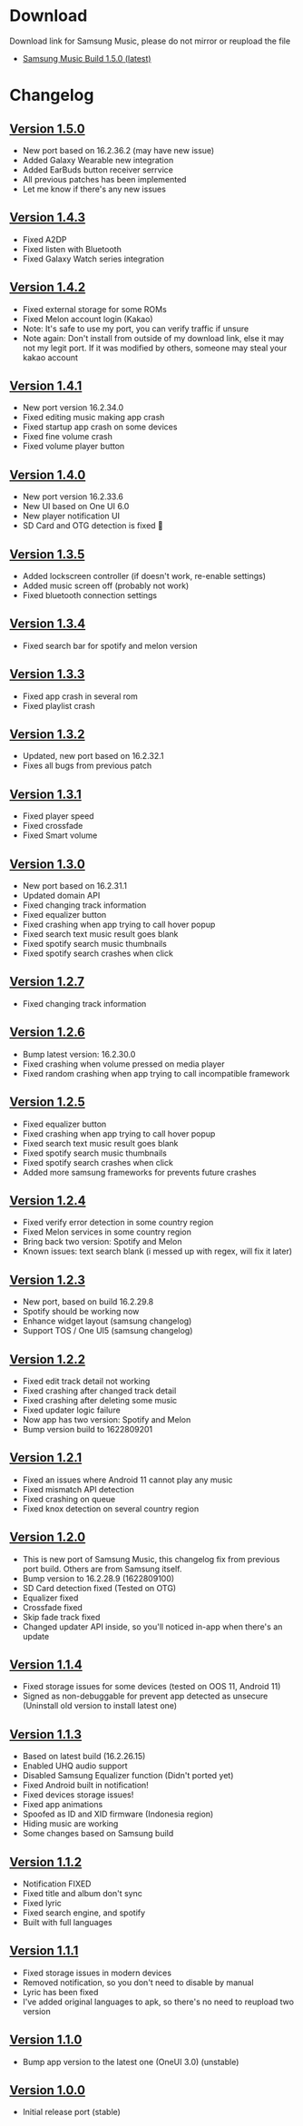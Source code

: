 # Download
Download link for Samsung Music, please do not mirror or reupload the file

- [Samsung Music Build 1.5.0 (latest)](https://www.pling.com/p/1537956/)


# Changelog

## [Version 1.5.0](https://www.pling.com/p/1537956/)
- New port based on 16.2.36.2 (may have new issue)
- Added Galaxy Wearable new integration
- Added EarBuds button receiver serrvice
- All previous patches has been implemented
- Let me know if there's any new issues

## [Version 1.4.3](https://www.pling.com/p/1537956/)
- Fixed A2DP
- Fixed listen with Bluetooth
- Fixed Galaxy Watch series integration

## [Version 1.4.2](https://www.pling.com/p/1537956/)
- Fixed external storage for some ROMs
- Fixed Melon account login (Kakao)
- Note: It's safe to use my port, you can verify traffic if unsure
- Note again: Don't install from outside of my download link, else it may not my legit port. If it was modified by others, someone may steal your kakao account

## [Version 1.4.1](https://www.pling.com/p/1537956/)
- New port version 16.2.34.0
- Fixed editing music making app crash
- Fixed startup app crash on some devices
- Fixed fine volume crash
- Fixed volume player button

## [Version 1.4.0](https://www.pling.com/p/1537956/)
- New port version 16.2.33.6
- New UI based on One UI 6.0
- New player notification UI
- SD Card and OTG detection is fixed 🎉

## [Version 1.3.5](https://www.pling.com/p/1537956/)
- Added lockscreen controller (if doesn't work, re-enable settings)
- Added music screen off (probably not work)
- Fixed bluetooth connection settings

## [Version 1.3.4](https://www.pling.com/p/1537956/)
- Fixed search bar for spotify and melon version

## [Version 1.3.3](https://www.pling.com/p/1537956/)
- Fixed app crash in several rom
- Fixed playlist crash

## [Version 1.3.2](https://www.pling.com/p/1537956/)
- Updated, new port based on 16.2.32.1
- Fixes all bugs from previous patch

## [Version 1.3.1](https://www.pling.com/p/1537956/)
- Fixed player speed
- Fixed crossfade
- Fixed Smart volume

## [Version 1.3.0](https://www.pling.com/p/1537956/)
- New port based on 16.2.31.1
- Updated domain API
- Fixed changing track information
- Fixed equalizer button
- Fixed crashing when app trying to call hover popup
- Fixed search text music result goes blank
- Fixed spotify search music thumbnails
- Fixed spotify search crashes when click

## [Version 1.2.7](https://www.pling.com/p/1537956/)
- Fixed changing track information

## [Version 1.2.6](https://www.pling.com/p/1537956/)
- Bump latest version: 16.2.30.0
- Fixed crashing when volume pressed on media player
- Fixed random crashing when app trying to call incompatible framework

## [Version 1.2.5](https://www.pling.com/p/1537956/)
- Fixed equalizer button
- Fixed crashing when app trying to call hover popup
- Fixed search text music result goes blank
- Fixed spotify search music thumbnails
- Fixed spotify search crashes when click
- Added more samsung frameworks for prevents future crashes

## [Version 1.2.4](https://www.pling.com/p/1537956/)
- Fixed verify error detection in some country region
- Fixed Melon services in some country region
- Bring back two version: Spotify and Melon
- Known issues: text search blank (i messed up with regex, will fix it later)

## [Version 1.2.3](https://www.pling.com/p/1537956/)
- New port, based on build 16.2.29.8
- Spotify should be working now
- Enhance widget layout (samsung changelog)
- Support TOS / One UI5 (samsung changelog)

## [Version 1.2.2](https://www.pling.com/p/1537956/)
- Fixed edit track detail not working
- Fixed crashing after changed track detail
- Fixed crashing after deleting some music
- Fixed updater logic failure
- Now app has two version: Spotify and Melon
- Bump version build to 1622809201

## [Version 1.2.1](https://www.pling.com/p/1537956/)
- Fixed an issues where Android 11 cannot play any music
- Fixed mismatch API detection
- Fixed crashing on queue
- Fixed knox detection on several country region

## [Version 1.2.0](https://www.pling.com/p/1537956/)
- This is new port of Samsung Music, this changelog fix from previous port build. Others are from Samsung itself.
- Bump version to 16.2.28.9 (1622809100)
- SD Card detection fixed (Tested on OTG)
- Equalizer fixed
- Crossfade fixed
- Skip fade track fixed
- Changed updater API inside, so you'll noticed in-app when there's an update

## [Version 1.1.4](https://www.pling.com/p/1537956/)
- Fixed storage issues for some devices (tested on OOS 11, Android 11)
- Signed as non-debuggable for prevent app detected as unsecure (Uninstall old version to install latest one)

## [Version 1.1.3](https://www.pling.com/p/1537956/)
- Based on latest build (16.2.26.15)
- Enabled UHQ audio support
- Disabled Samsung Equalizer function (Didn't ported yet)
- Fixed Android built in notification!
- Fixed devices storage issues!
- Fixed app animations
- Spoofed as ID and XID firmware (Indonesia region)
- Hiding music are working
- Some changes based on Samsung build

## [Version 1.1.2](https://www.pling.com/p/1537956/)
- Notification FIXED
- Fixed title and album don't sync
- Fixed lyric
- Fixed search engine, and spotify
- Built with full languages

## [Version 1.1.1](https://www.pling.com/p/1537956/)
- Fixed storage issues in modern devices
- Removed notification, so you don't need to disable by manual
- Lyric has been fixed
- I've added original languages to apk, so there's no need to reupload two version

## [Version 1.1.0](https://www.pling.com/p/1537956/)
- Bump app version to the latest one (OneUI 3.0) (unstable)

## [Version 1.0.0](https://www.pling.com/p/1537956/)
- Initial release port (stable)
